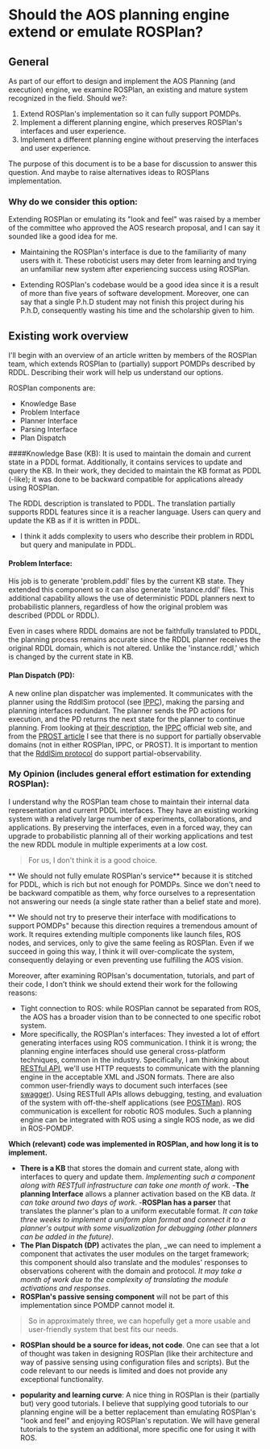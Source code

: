 

# Should the AOS planning engine extend or emulate ROSPlan? 
## General 
As part of our effort to design and implement the AOS Planning (and execution) engine, we examine ROSPlan, an existing and mature system recognized in the field. 
Should we?:
1. Extend ROSPlan's implementation so it can fully support POMDPs.
2. Implement a different planning engine, which preserves ROSPlan's interfaces and user experience.
3. Implement a different planning engine without preserving the interfaces and user experience. 

The purpose of this document is to be a base for discussion to answer this question. And maybe to raise alternatives ideas to ROSPlans implementation. 

### Why do we consider this option:
Extending ROSPlan or emulating its "look and feel" was raised by a member of the committee who approved the AOS research proposal, and I can say it sounded like a good idea for me.

- Maintaining the ROSPlan's interface is due to the familiarity of many users with it. These roboticist users may deter from learning and trying an unfamiliar new system after experiencing success using ROSPlan.

- Extending ROSPlan's codebase would be a good idea since it is a result of more than five years of software development. Moreover, one can say that a single P.h.D student may not finish this project during his P.h.D, consequently wasting his time and the scholarship given to him.

## Existing work overview 
I'll begin with an overview of an article written by members of the ROSPlan team, which extends ROSPlan to (partially) support POMDPs described by RDDL.
Describing their work will help us understand our options.

ROSPlan components are:
- Knowledge Base 
- Problem Interface
- Planner Interface  
- Parsing Interface 
- Plan Dispatch 


####Knowledge Base (KB):
It is used to maintain the domain and current state in a PDDL format. Additionally, it contains services to update and query the KB. 
In their work, they decided to maintain the KB format as PDDL (-like); it was done to be backward compatible for applications already using ROSPlan. 

The RDDL description is translated to PDDL. The translation partially supports RDDL features since it is a reacher language. Users can query and update the KB as if it is written in PDDL.
* I think it adds complexity to users who describe their problem in RDDL but query and manipulate in PDDL.

#### Problem Interface:
His job is to generate 'problem.pddl' files by the current KB state. They extended this component so it can also generate 'instance.rddl' files. This additional capability allows the use of deterministic PDDL planners next to probabilistic planners, regardless of how the original problem was described (PDDL or RDDL). 

Even in cases where RDDL domains are not be faithfully translated to PDDL, the planning process remains accurate since the RDDL planner receives the original RDDL domain, which is not altered. Unlike the 'instance.rddl,' which is changed by the current state in KB.

#### Plan Dispatch (PD):
A new online plan dispatcher was implemented. It communicates with the planner using the RddlSim protocol (see [IPPC](https://ipc2018-probabilistic.bitbucket.io/#)), making the parsing and planning interfaces redundant. The planner sends the PD actions for execution, and the PD returns the next state for the planner to continue planning. From looking at [their description](http://kcl-planning.github.io/ROSPlan//tutorials/tutorial_12), the [IPPC](https://ipc2018-probabilistic.bitbucket.io/#) official web site, and from the [PROST article](https://ojs.aaai.org/index.php/ICAPS/article/download/13518/13367)  I see that there is no support for partially observable domains (not in either ROSPlan, IPPC, or PROST).
It is important to mention that the [RddlSim protocol](https://github.com/ssanner/rddlsim/blob/master/PROTOCOL.txt) do support partial-observability.

### My Opinion (includes general effort estimation for extending ROSPlan):

I understand why the ROSPlan team chose to maintain their internal data representation and current PDDL interfaces. They have an existing working system with a relatively large number of experiments, collaborations, and applications. By preserving the interfaces, even in a forced way, they can upgrade to probabilistic planning all of their working applications and test the new RDDL module in multiple experiments at a low cost. 
> For us, I don't think it is a good choice.

** We should not fully emulate ROSPlan's service** because it is stitched for PDDL, which is rich but not enough for POMDPs. Since we don't need to be backward compatible as them, why force ourselves to a representation not answering our needs (a single state rather than a belief state and more).

** We should not try to preserve their interface with modifications to support POMDPs" because this direction requires a tremendous amount of work. It requires extending multiple components like launch files, ROS nodes, and services, only to give the same feeling as ROSPlan. Even if we succeed in going this way, I think it will over-complicate the system, consequently delaying or even preventing use fulfilling the AOS vision.

Moreover, after examining ROPlsan's documentation, tutorials, and part of their code, I don't think we should extend their work for the following reasons:
- Tight connection to ROS: while ROSPlan cannot be separated from ROS, the AOS has a broader vision than to be connected to one specific robot system.
- More specifically, the ROSPlan's interfaces: They invested a lot of effort generating interfaces using ROS communication. I think it is wrong; the planning engine interfaces should use general cross-platform techniques, common in the industry. Specifically, I am thinking about [RESTful API](https://restfulapi.net/), we'll use HTTP requests to communicate with the planning engine in the acceptable XML and JSON formats. There are also common user-friendly ways to document such interfaces (see [swagger](https://swagger.io/docs/specification/about/)). Using RESTfull APIs allows debugging, testing, and evaluation of the system with off-the-shelf applications (see [POSTMan](https://www.postman.com/)). ROS communication is excellent for robotic ROS modules. Such a planning engine can be integrated with ROS using a single ROS node, as we did in ROS-POMDP. 

**Which (relevant) code was implemented in ROSPlan, and how long it is to implement.**  
- **There is a KB** that stores the domain and current state, along with interfaces to query and update them. _Implementing such a component along with RESTfull infrastructure can take one month of work_.
-**The planning Interface** allows a planner activation based on the KB data. _It can take around two days of work_.
 -**ROSPlan has a parser** that translates the planner's plan to a uniform executable format. _It can take three weeks to implement a uniform plan format and connect it to a planner's output with some visualization for debugging (other planners can be added in the future)_.
- **The Plan Dispatch (DP)** activates the plan, _we can need to implement a component that activates the user modules on the target framework; this component should also translate and the modules' responses to observations coherent with the domain and protocol. _It may take a month of work due to the complexity of translating the module activations and responses_.
- **ROSPlan's passive sensing component** will not be part of this implementation since POMDP cannot model it.

> So in approximately three, we can hopefully get a more usable and user-friendly system that best fits our needs. 

- **ROSPlan should be a source for ideas, not code**. One can see that a lot of thought was taken in designing ROSPlan (like their architecture and way of passive sensing using configuration files and scripts). But the code relevant to our needs is limited and does not provide any exceptional functionality. 

- **popularity and learning curve**: A nice thing in ROSPlan is their (partially but) very good tutorials. I believe that supplying good tutorials to our planning engine will be a better replacement than emulating ROSPlan's "look and feel" and enjoying ROSPlan's reputation.
We will have general tutorials to the system an additional, more specific one for using it with ROS. 


